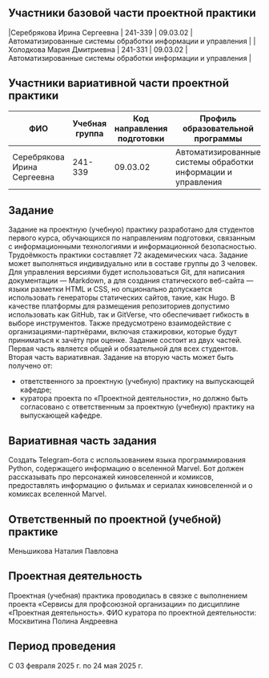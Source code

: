 ## Участники базовой части проектной практики
|Серебрякова Ирина Сергеевна | 241-339  | 09.03.02 | Автоматизированные системы обработки информации и управления |
|Холодкова Мария Дмитриевна | 241-331  | 09.03.02 | Автоматизированные системы обработки информации и управления |
## Участники вариативной части проектной практики
| ФИО  | Учебная группа |  Код направления подготовки   | Профиль образовательной программы|
|-------|---------------|-------------------------------|----------------------------------|
|Серебрякова Ирина Сергеевна | 241-339  | 09.03.02 | Автоматизированные системы обработки информации и управления |
## Задание
Задание на проектную (учебную) практику разработано для студентов первого курса, обучающихся по направлениям подготовки, связанным с информационными технологиями и информационной безопасностью. Трудоёмкость практики составляет 72 академических часа. Задание может выполняться индивидуально или в составе группы до 3 человек. Для управления версиями будет использоваться Git, для написания документации — Markdown, а для создания статического веб-сайта — языки разметки HTML и CSS, но опционально допускается использовать генераторы статических сайтов, такие, как Hugo. В качестве платформы для размещения репозиториев допустимо использовать как GitHub, так и GitVerse, что обеспечивает гибкость в выборе инструментов. Также предусмотрено взаимодействие с организациями-партнёрами, включая стажировки, которые будут приниматься к зачёту при оценке.
Задание состоит из двух частей. Первая часть является общей и обязательной для всех студентов. Вторая часть вариативная. Задание на вторую часть может быть получено от:
- ответственного за проектную (учебную) практику на выпускающей кафедре;
- куратора проекта по «Проектной деятельности», но должно быть согласовано с ответственным за проектную (учебную) практику на выпускающей кафедре.
## Вариативная часть задания
Создать Telegram-бота с использованием языка программирования Python, содержащего информацию о вселенной Marvel. Бот должен рассказывать про персонажей киновселенной и комиксов, предоставлять информацию о фильмах и сериалах киновселенной и о комиксах вселенной Marvel.
## Ответственный по проектной (учебной) практике
Меньшикова Наталия Павловна
## Проектная деятельность
Проектная (учебная) практика проводилась в связке с выполнением проекта «Сервисы для профсоюзной организации» по дисциплине «Проектная деятельность».
ФИО куратора по проектной деятельности: Москвитина Полина Андреевна
## Период проведения
С 03 февраля 2025 г. по 24 мая 2025 г.

